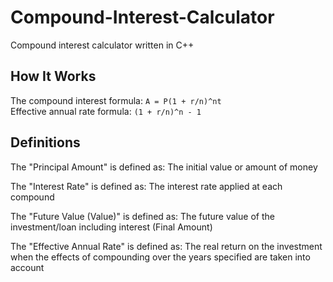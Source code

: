 # Compound-Interest-Calculator
Compound interest calculator written in C++

## How It Works
The compound interest formula: 
``` A = P(1 + r/n)^nt ``` \
Effective annual rate formula:
``` (1 + r/n)^n - 1 ```

## Definitions
The "Principal Amount" is defined as: The initial value or amount of money

The "Interest Rate" is defined as: The interest rate applied at each compound

The "Future Value (Value)" is defined as: The future value of the investment/loan including interest (Final Amount)

The "Effective Annual Rate" is defined as: The real return on the investment when the effects of compounding over the years specified are taken into account
